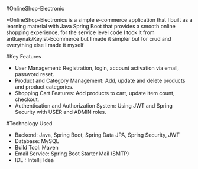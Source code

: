 #OnlineShop-Electronic

*OnlineShop-Electronics is a simple e-commerce application that I built as a learning material with Java Spring Boot
 that provides a smooth online shopping experience. for the service level code I took it from antkaynak/Keyist-Ecommerce but I made it simpler but
 for crud and everything else I made it myself

#Key Features
-	User Management: Registration, login, account activation via email, password reset.
-	Product and Category Management: Add, update and delete products and product categories.
-	Shopping Cart Features: Add products to cart, update item count, checkout.
-	Authentication and Authorization System: Using JWT and Spring Security with USER and ADMIN roles.

#Technology Used
-	Backend: Java, Spring Boot, Spring Data JPA, Spring Security, JWT
-	Database: MySQL
-	Build Tool: Maven
-	Email Service: Spring Boot Starter Mail (SMTP)
-	IDE : Intellij Idea

